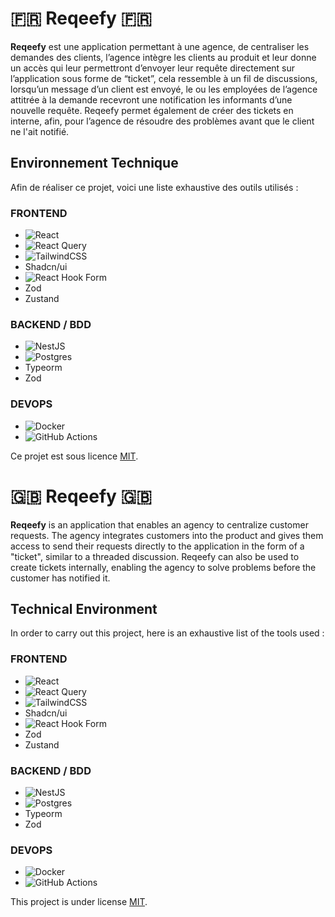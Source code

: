 # 🇫🇷 Reqeefy 🇫🇷

**Reqeefy** est une application permettant à une agence, de centraliser les demandes des clients, l’agence intègre les clients au produit et leur donne un accès qui leur permettront d’envoyer leur requête directement sur l’application sous forme de “ticket”, cela ressemble à un fil de discussions, lorsqu’un message d’un client est envoyé, le ou les employées de l’agence attitrée à la demande recevront une notification les informants d’une nouvelle requête. Reqeefy permet également de créer des tickets en interne, afin, pour l’agence de résoudre des problèmes avant que le client ne l'ait notifié.


## Environnement Technique

Afin de réaliser ce projet, voici une liste exhaustive des outils utilisés :

### FRONTEND

- ![React](https://img.shields.io/badge/react-%2320232a.svg?style=for-the-badge&logo=react&logoColor=%2361DAFB)
- ![React Query](https://img.shields.io/badge/-React%20Query-FF4154?style=for-the-badge&logo=react%20query&logoColor=white)
- ![TailwindCSS](https://img.shields.io/badge/tailwindcss-%2338B2AC.svg?style=for-the-badge&logo=tailwind-css&logoColor=white)
- Shadcn/ui
- ![React Hook Form](https://img.shields.io/badge/React%20Hook%20Form-%23EC5990.svg?style=for-the-badge&logo=reacthookform&logoColor=white)
- Zod
- Zustand

### BACKEND / BDD

- ![NestJS](https://img.shields.io/badge/nestjs-%23E0234E.svg?style=for-the-badge&logo=nestjs&logoColor=white)
- ![Postgres](https://img.shields.io/badge/postgres-%23316192.svg?style=for-the-badge&logo=postgresql&logoColor=white)
- Typeorm
- Zod

### DEVOPS 

- ![Docker](https://img.shields.io/badge/docker-%230db7ed.svg?style=for-the-badge&logo=docker&logoColor=white)
- ![GitHub Actions](https://img.shields.io/badge/github%20actions-%232671E5.svg?style=for-the-badge&logo=githubactions&logoColor=white)

Ce projet est sous licence [MIT](LICENSE.md).

# 🇬🇧 Reqeefy 🇬🇧

**Reqeefy** is an application that enables an agency to centralize customer requests. The agency integrates customers into the product and gives them access to send their requests directly to the application in the form of a "ticket", similar to a threaded discussion. Reqeefy can also be used to create tickets internally, enabling the agency to solve problems before the customer has notified it.


## Technical Environment

In order to carry out this project, here is an exhaustive list of the tools used :

### FRONTEND

- ![React](https://img.shields.io/badge/react-%2320232a.svg?style=for-the-badge&logo=react&logoColor=%2361DAFB)
- ![React Query](https://img.shields.io/badge/-React%20Query-FF4154?style=for-the-badge&logo=react%20query&logoColor=white)
- ![TailwindCSS](https://img.shields.io/badge/tailwindcss-%2338B2AC.svg?style=for-the-badge&logo=tailwind-css&logoColor=white)
- Shadcn/ui
- ![React Hook Form](https://img.shields.io/badge/React%20Hook%20Form-%23EC5990.svg?style=for-the-badge&logo=reacthookform&logoColor=white)
- Zod
- Zustand

### BACKEND / BDD

- ![NestJS](https://img.shields.io/badge/nestjs-%23E0234E.svg?style=for-the-badge&logo=nestjs&logoColor=white)
- ![Postgres](https://img.shields.io/badge/postgres-%23316192.svg?style=for-the-badge&logo=postgresql&logoColor=white)
- Typeorm
- Zod

### DEVOPS 

- ![Docker](https://img.shields.io/badge/docker-%230db7ed.svg?style=for-the-badge&logo=docker&logoColor=white)
- ![GitHub Actions](https://img.shields.io/badge/github%20actions-%232671E5.svg?style=for-the-badge&logo=githubactions&logoColor=white)

This project is under license [MIT](LICENSE.md).


